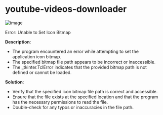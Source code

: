 # youtube-videos-downloader



![image](https://github.com/iqlipx/youtube-videos-downloader/assets/122716618/b3e3697c-740a-4d58-bd13-e4d86e61a622)


Error: Unable to Set Icon Bitmap

**Description**: 
- The program encountered an error while attempting to set the application icon bitmap. 
- The specified bitmap file path appears to be incorrect or inaccessible. 
- The _tkinter.TclError indicates that the provided bitmap path is not defined or cannot be loaded.

**Solution**: 
- Verify that the specified icon bitmap file path is correct and accessible.
- Ensure that the file exists at the specified location and that the program has the necessary permissions to read the file. 
- Double-check for any typos or inaccuracies in the file path.


